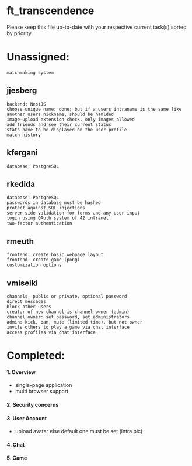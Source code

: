 # ft_transcendence

Please keep this file up-to-date with your respective current task(s) sorted by priority.

# Unassigned:

```
matchmaking system
```

## jjesberg

```
backend: NestJS
choose unique name: done; but if a users intraname is the same like another users nickname, should be hanlded
image-upload extension check, only images allowed
add friends and see their current status
stats have to be displayed on the user profile
match history
```

## kfergani

```
database: PostgreSQL
```

## rkedida

```
database: PostgreSQL
passwords in database must be hashed
protect against SQL injections
server-side validation for forms and any user input
login using OAuth system of 42 intranet
two-factor authentication
```

## rmeuth

```
frontend: create basic webpage layout
frontend: create game (pong)
customization options
```

## vmiseiki

```
channels, public or private, optional password
direct messages
block other users
creator of new channel is channel owner (admin)
channel owner: set password, set administrators
admin: kick, ban, mute (limited time), but not owner
invite others to play a game via chat interface
access profiles via chat interface
```

# Completed:

#### 1. Overview

- single-page application
- multi browser support

#### 2. Security concerns

#### 3. User Account

- upload avatar else default one must be set (intra pic)

#### 4. Chat

#### 5. Game
